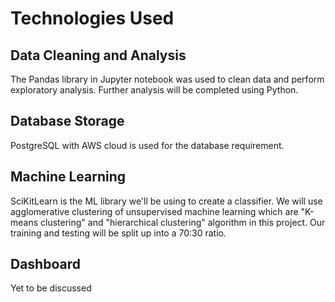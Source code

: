 # Technologies Used
## Data Cleaning and Analysis
The Pandas library in Jupyter notebook was used to clean data and perform exploratory analysis. Further analysis will be completed using Python.

## Database Storage
 PostgreSQL with AWS cloud is used for the database requirement.

## Machine Learning
SciKitLearn is the ML library we'll be using to create a classifier. We will use agglomerative clustering of unsupervised machine learning which are "K-means clustering" and "hierarchical clustering" algorithm in this project.
Our training and testing will be split up into a 70:30 ratio. 

## Dashboard
Yet to be discussed 
